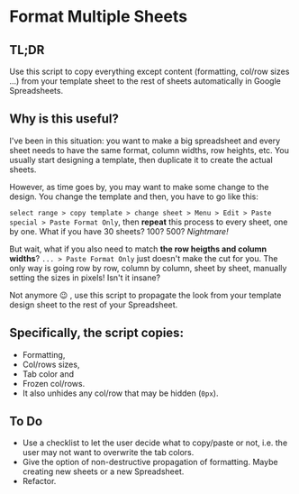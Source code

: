 # Format Multiple Sheets

## TL;DR

Use this script to copy everything except content  (formatting, col/row sizes ...) from your template sheet to the rest of sheets automatically in Google Spreadsheets.

## Why is this useful?

I've been in this situation: you want to make a big spreadsheet and every sheet needs to have the same format, column widths, row heights, etc. You usually start designing a template, then duplicate it to create the actual sheets. 

However, as time goes by, you may want to make some change to the design. You change the template and then, you have to go like this: 

`select range > copy template > change sheet > Menu > Edit > Paste special > Paste Format Only`, then **repeat** this process to every sheet, one by one. What if you have 30 sheets? 100? 500? *Nightmare!* 

But wait, what if you also need to match **the row heigths and column widths**? `... > Paste Format Only` just doesn't make the cut for you. The only way is going row by row, column by column, sheet by sheet, manually setting the sizes in pixels! Isn't it insane?

Not anymore :wink: , use this script to propagate the look from your template design sheet to the rest of your Spreadsheet. 

## Specifically, the script copies:

   - Formatting,
   - Col/rows sizes,
   - Tab color and
   - Frozen col/rows.
   - It also unhides any col/row that may be hidden (`0px`).

## To Do

   - Use a checklist to let the user decide what to copy/paste or not, i.e. the user may not want to overwrite the tab colors.
   - Give the option of non-destructive propagation of formatting. Maybe creating new sheets or a new Spreadsheet.
   - Refactor.
